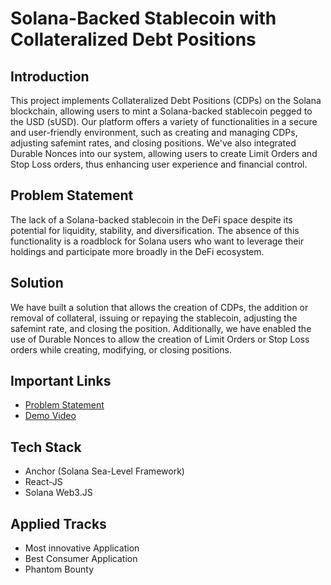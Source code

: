 # Solana-Backed Stablecoin with Collateralized Debt Positions

## Introduction
This project implements Collateralized Debt Positions (CDPs) on the Solana blockchain, allowing users to mint a Solana-backed stablecoin pegged to the USD (sUSD). Our platform offers a variety of functionalities in a secure and user-friendly environment, such as creating and managing CDPs, adjusting safemint rates, and closing positions. We've also integrated Durable Nonces into our system, allowing users to create Limit Orders and Stop Loss orders, thus enhancing user experience and financial control.

## Problem Statement
The lack of a Solana-backed stablecoin in the DeFi space despite its potential for liquidity, stability, and diversification. The absence of this functionality is a roadblock for Solana users who want to leverage their holdings and participate more broadly in the DeFi ecosystem. 

## Solution
We have built a solution that allows the creation of CDPs, the addition or removal of collateral, issuing or repaying the stablecoin, adjusting the safemint rate, and closing the position. Additionally, we have enabled the use of Durable Nonces to allow the creation of Limit Orders or Stop Loss orders while creating, modifying, or closing positions. 

## Important Links
* [Problem Statement](https://docs.google.com/document/d/1ajaXAnwYo7lw5DBIX8xl7Bky1yDfMZjjJNLV-TwqJdI/edit?usp=sharing)
* [Demo Video](https://youtu.be/BRgW7Q16PKY)

## Tech Stack
* Anchor (Solana Sea-Level Framework)
* React-JS
* Solana Web3.JS

## Applied Tracks
* Most innovative Application
* Best Consumer Application
* Phantom Bounty
